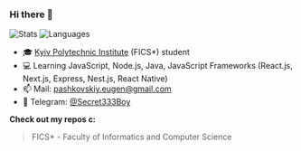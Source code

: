 ### Hi there 👋
![Stats](https://github-readme-stats.vercel.app/api?username=Secret333Boy&show_icons=true&count_private=true&theme=tokyonight&include_all_commits=true)
![Languages](https://github-readme-stats.vercel.app/api/top-langs/?username=Secret333Boy&hide=html,css,dockerfile&count_private=true&theme=tokyonight&layout=compact)
- 🎓 [Kyiv Polytechnic Institute](https://en.wikipedia.org/wiki/Igor_Sikorsky_Kyiv_Polytechnic_Institute) (FICS*) student
- 💻 Learning JavaScript, Node.js, Java, JavaScript Frameworks (React.js, Next.js, Express, Nest.js, React Native)
- :mailbox: Mail: pashkovskiy.eugen@gmail.com
- 💬 Telegram: [@Secret333Boy](https://t.me/Secret333Boy)

**Check out my repos c:**

> FICS* - Faculty of Informatics and Computer Science
<!--
**Secret333Boy/secret333boy** is a ✨ _special_ ✨ repository because its `README.md` (this file) appears on your GitHub profile.

Here are some ideas to get you started:

- 🔭 I’m currently working on ...
- 🌱 I’m currently learning ...
- 👯 I’m looking to collaborate on ...
- 🤔 I’m looking for help with ...
- 💬 Ask me about ...
- 📫 How to reach me: ...
- 😄 Pronouns: ...
- ⚡ Fun fact: ...
-->
